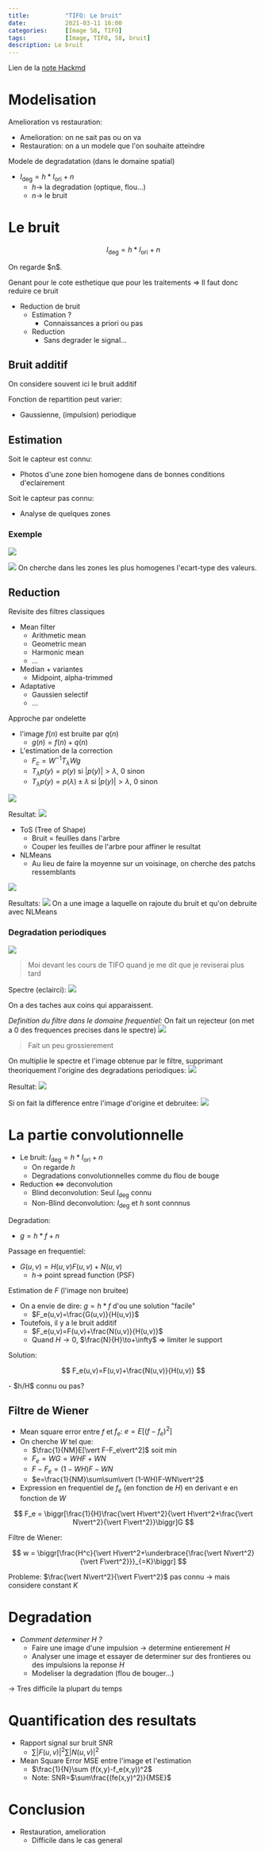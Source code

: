 ```yaml
---
title:          "TIFO: Le bruit"
date:           2021-03-11 16:00
categories:     [Image S8, TIFO]
tags:           [Image, TIFO, S8, bruit]
description: Le bruit
---
```

Lien de la [note Hackmd](https://hackmd.io/@lemasymasa/B1A2futQO)

# Modelisation
Amelioration vs restauration:
- Amelioration: on ne sait pas ou on va
- Restauration: on a un modele que l'on souhaite atteindre

Modele de degradatation (dans le domaine spatial)
- $I_{\text{deg}}=h*I_{\text{ori}} + n$
    - $h\to$ la degradation (optique, flou...)
    - $n\to$ le bruit

# Le bruit
<div class="alert alert-info" role="alert" markdown="1">

$$
I_{\text{deg}} = h*I_{\text{ori}} + n
$$
</div>
On regarde $n$.

Genant pour le cote esthetique que pour les traitements $\Rightarrow$ Il faut donc reduire ce bruit

- Reduction de bruit
    - Estimation ?
        - Connaissances a priori ou pas
    - Reduction
        - Sans degrader le signal...

## Bruit additif
On considere souvent ici le bruit additif

Fonction de repartition peut varier:
- Gaussienne, (impulsion) periodique

## Estimation
Soit le capteur est connu:
- Photos d'une zone bien homogene dans de bonnes conditions d'eclairement

Soit le capteur pas connu:
- Analyse de quelques zones

### Exemple
![](https://i.imgur.com/JWqXa9Z.png)

![](https://i.imgur.com/WveTZMB.png)
On cherche dans les zones les plus homogenes l'ecart-type des valeurs.

## Reduction
Revisite des filtres classiques
- Mean filter
    - Arithmetic mean
    - Geometric mean
    - Harmonic mean
    - ...
- Median + variantes
    - Midpoint, alpha-trimmed
- Adaptative
    - Gaussien selectif
    - ...

Approche par ondelette
- l'image $f(n)$ est bruite par $q(n)$
    - $g(n)=f(n)+q(n)$
- L'estimation de la correction
    - $F_c=W^{-1}T_{\lambda}Wg$
    - $T_{\lambda}p(y)=p(y)$ si $\vert p(y)\vert\gt\lambda$, $0$ sinon
    - $T_{\lambda}p(y)=p(\lambda)\pm\lambda$ si $\vert p(y)\vert \gt \lambda$, $0$ sinon

![](https://i.imgur.com/J9nsXKg.jpg)

Resultat:
![](https://i.imgur.com/3CMeUYu.jpg)

- ToS (Tree of Shape)
    - Bruit = feuilles dans l'arbre
    - Couper les feuilles de l'arbre pour affiner le resultat
- NLMeans
    - Au lieu de faire la moyenne sur un voisinage, on cherche des patchs ressemblants

![](https://i.imgur.com/DrZb1ic.png)

Resultats:
![](https://i.imgur.com/5bFTIaI.jpg)
On a une image a laquelle on rajoute du bruit et qu'on debruite avec NLMeans

### Degradation periodiques
![](https://i.imgur.com/NMdUp9X.png)
> Moi devant les cours de TIFO quand je me dit que je reviserai plus tard

Spectre (eclairci):
![](https://i.imgur.com/UJUaDvo.png)

On a des taches aux coins qui apparaissent.

*Definition du filtre dans le domaine frequentiel:*
On fait un rejecteur (on met a 0 des frequences precises dans le spectre)
![](https://i.imgur.com/fi2LXzW.png)
> Fait un peu grossierement

On multiplie le spectre et l'image obtenue par le filtre, supprimant theoriquement l'origine des degradations periodiques:
![](https://i.imgur.com/sHWB6tY.png)

Resultat:
![](https://i.imgur.com/afvmGff.png)

Si on fait la difference entre l'image d'origine et debruitee:
![](https://i.imgur.com/xREJlLG.png)

# La partie convolutionnelle
- Le bruit: $I_{\text{deg}} = h*I_{\text{ori}} + n$
    - On regarde $h$
    - Degradations convolutionnelles comme du flou de bouge
- Reduction $\Leftrightarrow$ deconvolution
    - Blind deconvolution: Seul $I_{\text{deg}}$ connu
    - Non-Blind deconvolution: $I_{\text{deg}}$ et $h$ sont connnus

Degradation:
- $g=h*f+n$

Passage en frequentiel:
- $G(u,v)=H(u,v)F(u,v)+N(u,v)$
    - $h\to$ point spread function (PSF)

Estimation de $F$ (l'image non bruitee)
- On a envie de dire: $g=h*f$ d'ou une solution "facile"
    - $F_e(u,v)=\frac{G(u,v)}{H(u,v)}$
- Toutefois, il y a le bruit additif
    - $F_e(u,v)=F(u,v)+\frac{N(u,v)}{H(u,v)}$
    - Quand $H\to0$, $\frac{N}{H}\to+\infty$ $\Rightarrow$ limiter le support

<div class="alert alert-success" role="alert" markdown="1">
Solution:

$$
F_e(u,v)=F(u,v)+\frac{N(u,v)}{H(u,v)}
$$

</div>
- $h/H$ connu ou pas?

## Filtre de Wiener
- Mean square error entre $f$ et $f_e$: $e=E[(f-f_e)^2]$
- On cherche $W$ tel que:
    - $\frac{1}{NM}E[\vert F-F_e\vert^2]$ soit $\min$
    - $F_e=WG=WHF+WN$
    - $F-F_e=(1-WH)F-WN$
    - $e=\frac{1}{NM}\sum\sum\vert (1-WH)F-WN\vert^2$
- Expression en frequentiel de $f_e$ (en fonction de $H$) en derivant e en fonction de $W$

$$
F_e = \biggr[\frac{1}{H}\frac{\vert H\vert^2}{\vert H\vert^2+\frac{\vert N\vert^2}{\vert F\vert^2}}\biggr]G
$$

<div class="alert alert-info" role="alert" markdown="1">
Filtre de Wiener:

$$
w = \biggr[\frac{H^c}{\vert H\vert^2+\underbrace{\frac{\vert N\vert^2}{\vert F\vert^2}}}_{=K}\biggr]
$$

</div>

Probleme: $\frac{\vert N\vert^2}{\vert F\vert^2}$ pas connu $\rightarrow$ mais considere constant $K$

# Degradation
- *Comment determiner $H$ ?*
    - Faire une image d'une impulsion $\to$ determine entierement $H$
    - Analyser une image et essayer de determiner sur des frontieres ou des impulsions la reponse $H$
    - Modeliser la degradation (flou de bouger...)

$\to$ Tres difficile la plupart du temps

# Quantification des resultats
- Rapport signal sur bruit SNR
    - $\sum\vert F(u,v)\vert^2\sum\vert N(u,v)\vert^2$
- Mean Square Error MSE entre l'image et l'estimation
    - $\frac{1}{N}\sum (f(x,y)-f_e(x,y))^2$
    - Note: SNR=$\sum\frac{(fe(x,y)^2)}{MSE}$

# Conclusion
- Restauration, amelioration
    - Difficile dans le cas general